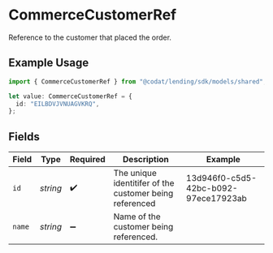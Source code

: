 # CommerceCustomerRef

Reference to the customer that placed the order.

## Example Usage

```typescript
import { CommerceCustomerRef } from "@codat/lending/sdk/models/shared";

let value: CommerceCustomerRef = {
  id: "EILBDVJVNUAGVKRQ",
};
```

## Fields

| Field                                                   | Type                                                    | Required                                                | Description                                             | Example                                                 |
| ------------------------------------------------------- | ------------------------------------------------------- | ------------------------------------------------------- | ------------------------------------------------------- | ------------------------------------------------------- |
| `id`                                                    | *string*                                                | :heavy_check_mark:                                      | The unique identitifer of the customer being referenced | 13d946f0-c5d5-42bc-b092-97ece17923ab                    |
| `name`                                                  | *string*                                                | :heavy_minus_sign:                                      | Name of the customer being referenced.                  |                                                         |